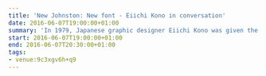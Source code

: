 ```yaml
---
title: 'New Johnston: New font - Eiichi Kono in conversation'
date: 2016-06-07T19:00:00+01:00
summary: 'In 1979, Japanese graphic designer Eiichi Kono was given the job of updating the iconic Johnston font -- a typeface that had inspired him to become a designer. Join Eiichi in conversation along with journalist Simon Garfield, author of <cite>Just my type</cite>, and Professor Ewan Clayton, author of <cite>The Golden Thread</cite>, to find out more about how he went about adapting London''s famous alphabet for the digital age.'
start: 2016-06-07T19:00:00+01:00
end: 2016-06-07T20:30:00+01:00
tags:
- venue:9c3xgv6h+q9
---
```

